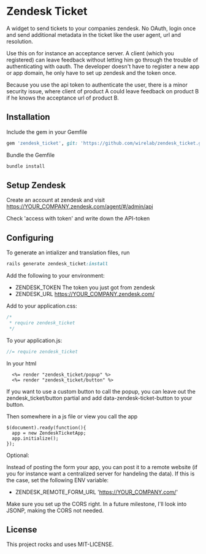 # Zendesk Ticket

A widget to send tickets to your companies zendesk. No OAuth, login once and send additional metadata in the ticket like the user agent, url and resolution.

Use this on for instance an acceptance server. A client (which you registered) can leave feedback without letting him go through the trouble of authenticating with oauth. The developer doesn't have to register a new app or app domain, he only have to set up zendesk and the token once.

Because you use the api token to authenticate the user, there is a minor security issue, where client of product A could leave feedback on product B if he knows the acceptance url of product B.

## Installation
Include the gem in your Gemfile

```ruby
gem 'zendesk_ticket', git: 'https://github.com/wirelab/zendesk_ticket.git'
```

Bundle the Gemfile

```ruby
bundle install
```

## Setup Zendesk

Create an account at zendesk and visit https://YOUR_COMPANY.zendesk.com/agent/#/admin/api

Check 'access with token' and write down the API-token

## Configuring

To generate an intializer and translation files, run

```ruby
rails generate zendesk_ticket:install
```

Add the following to your environment:
* ZENDESK_TOKEN The token you just got from zendesk
* ZENDESK_URL https://YOUR_COMPANY.zendesk.com/

Add to your application.css:
```css
/*
 * require zendesk_ticket
 */
```

To your application.js:
```javascript
//= require zendesk_ticket
```

In your html
```
  <%= render "zendesk_ticket/popup" %>
  <%= render "zendesk_ticket/button" %>
```

If you want to use a custom button to call the popup, you can leave out the zendesk_ticket/button partial and add data-zendesk-ticket-button to your button.


Then somewhere in a js file or view you call the app
```
$(document).ready(function(){
  app = new ZendeskTicketApp;
  app.initialize();
});
```

Optional:

Instead of posting the form your app, you can post it to a remote website (if you for instance want a centralized server for handeling the data). If this is the case, set the following ENV variable:

* ZENDESK_REMOTE_FORM_URL 'https://YOUR_COMPANY.com/'

Make sure you set up the CORS right. In a future milestone, I'll look into JSONP, making the CORS not needed.

## License
This project rocks and uses MIT-LICENSE.

